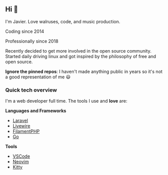## Hi 👋

I'm Javier. Love walruses, code, and music production.

Coding since 2014

Professionally since 2018

Recently decided to get more involved in the open source community. Started daily driving linux and got inspired by the philosophy of free and open source.

**Ignore the pinned repos**: I haven't made anything public in years so it's not a good representation of me 😃

### Quick tech overview

I'm a web developer full time. The tools I use and **love** are:

**Languages and Frameworks**
- [Laravel](https://laravel.com/)
- [Livewire](https://livewire.laravel.com)
- [FilamentPHP](https://filamentphp.com/)
- [Go](https://go.dev)

**Tools**
- [VSCode](https://code.visualstudio.com/)
- [Neovim](https://neovim.io/)
- [Kitty](https://sw.kovidgoyal.net/kitty/)
